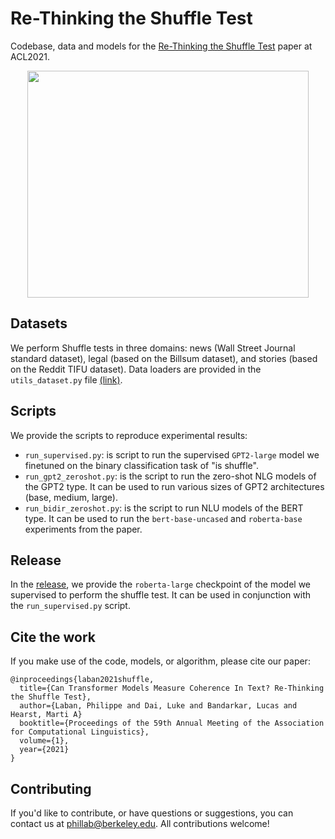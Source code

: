 # Re-Thinking the Shuffle Test

Codebase, data and models for the [Re-Thinking the Shuffle Test](https://people.eecs.berkeley.edu/~phillab/pdfs/ACL2021_Coherence_Shuffle.pdf) paper at ACL2021.

<p align="center">
  <img width="450" height="363" src="https://tingofurro.github.io/images/acl2021_coherence.png">
</p>

## Datasets

We perform Shuffle tests in three domains: news (Wall Street Journal standard dataset), legal (based on the Billsum dataset), and stories (based on the Reddit TIFU dataset). Data loaders are provided in the `utils_dataset.py` file [(link)](https://github.com/tingofurro/shuffle_test/blob/main/utils_dataset.py).

## Scripts

We provide the scripts to reproduce experimental results:
- `run_supervised.py`: is script to run the supervised `GPT2-large` model we finetuned on the binary classification task of "is shuffle".
- `run_gpt2_zeroshot.py`: is the script to run the zero-shot NLG models of the GPT2 type. It can be used to run various sizes of GPT2 architectures (base, medium, large).
- `run_bidir_zeroshot.py`: is the script to run NLU models of the BERT type. It can be used to run the `bert-base-uncased` and `roberta-base` experiments from the paper.

## Release

In the [release](https://github.com/tingofurro/shuffle_test/releases/tag/0.1), we provide the `roberta-large` checkpoint of the model we supervised to perform the shuffle test. It can be used in conjunction with the `run_supervised.py` script.

## Cite the work

If you make use of the code, models, or algorithm, please cite our paper:
```
@inproceedings{laban2021shuffle,
  title={Can Transformer Models Measure Coherence In Text? Re-Thinking the Shuffle Test},
  author={Laban, Philippe and Dai, Luke and Bandarkar, Lucas and Hearst, Marti A}
  booktitle={Proceedings of the 59th Annual Meeting of the Association for Computational Linguistics},
  volume={1},
  year={2021}
}
```

## Contributing

If you'd like to contribute, or have questions or suggestions, you can contact us at phillab@berkeley.edu.
All contributions welcome!

